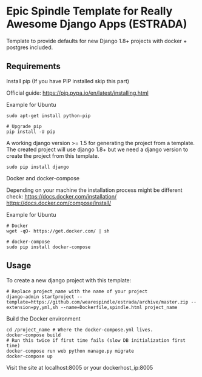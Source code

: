 # Epic Spindle Template for Really Awesome Django Apps (ESTRADA)

Template to provide defaults for new Django 1.8+ projects with docker + postgres included.

## Requirements

Install pip
(If you have PIP installed skip this part)

Official guide: https://pip.pypa.io/en/latest/installing.html

Example for Ubuntu
```
sudo apt-get install python-pip

# Upgrade pip
pip install -U pip
```

A working django version >= 1.5 for generating the project from a template. The
created project will use django 1.8+ but we need a django version to create
the project from this template.
```
sudo pip install django
```

Docker and docker-compose

Depending on your machine the installation process might be different check:
https://docs.docker.com/installation/
https://docs.docker.com/compose/install/

Example for Ubuntu
```
# Docker
wget -qO- https://get.docker.com/ | sh

# docker-compose
sudo pip install docker-compose
```

## Usage

To create a new django project with this template:
```
# Replace project_name with the name of your project
django-admin startproject --template=https://github.com/wearespindle/estrada/archive/master.zip --extension=py,yml,sh --name=Dockerfile,spindle.html project_name
```

Build the Docker environment
```
cd /project_name # Where the docker-compose.yml lives.
docker-compose build
# Run this twice if first time fails (slow DB initialization first time)
docker-compose run web python manage.py migrate
docker-compose up
```

Visit the site at localhost:8005 or your dockerhost_ip:8005
